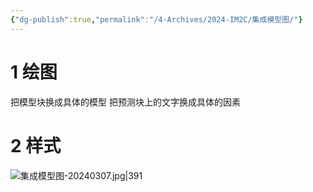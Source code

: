 ```yaml
---
{"dg-publish":true,"permalink":"/4-Archives/2024-IM2C/集成模型图/"}
---
```


# 1 绘图
把模型块换成具体的模型
把预测块上的文字换成具体的因素
# 2 样式
![集成模型图-20240307.jpg|391](/img/user/5-Attachment/Image/%E9%9B%86%E6%88%90%E6%A8%A1%E5%9E%8B%E5%9B%BE-20240307.jpg)